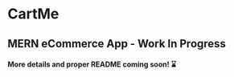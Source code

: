 # CartMe
## MERN eCommerce App - Work In Progress
#### More details and proper README coming soon! ⌛
